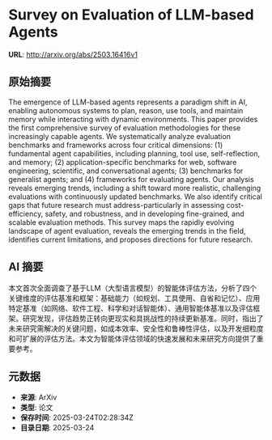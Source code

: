 # Survey on Evaluation of LLM-based Agents

**URL**: http://arxiv.org/abs/2503.16416v1

## 原始摘要

The emergence of LLM-based agents represents a paradigm shift in AI, enabling
autonomous systems to plan, reason, use tools, and maintain memory while
interacting with dynamic environments. This paper provides the first
comprehensive survey of evaluation methodologies for these increasingly capable
agents. We systematically analyze evaluation benchmarks and frameworks across
four critical dimensions: (1) fundamental agent capabilities, including
planning, tool use, self-reflection, and memory; (2) application-specific
benchmarks for web, software engineering, scientific, and conversational
agents; (3) benchmarks for generalist agents; and (4) frameworks for evaluating
agents. Our analysis reveals emerging trends, including a shift toward more
realistic, challenging evaluations with continuously updated benchmarks. We
also identify critical gaps that future research must address-particularly in
assessing cost-efficiency, safety, and robustness, and in developing
fine-grained, and scalable evaluation methods. This survey maps the rapidly
evolving landscape of agent evaluation, reveals the emerging trends in the
field, identifies current limitations, and proposes directions for future
research.


## AI 摘要

本文首次全面调查了基于LLM（大型语言模型）的智能体评估方法，分析了四个关键维度的评估基准和框架：基础能力（如规划、工具使用、自省和记忆）、应用特定基准（如网络、软件工程、科学和对话智能体）、通用智能体基准以及评估框架。研究发现，评估趋势正转向更现实和具挑战性的持续更新基准。同时，指出了未来研究需解决的关键问题，如成本效率、安全性和鲁棒性评估，以及开发细粒度和可扩展的评估方法。本文为智能体评估领域的快速发展和未来研究方向提供了重要参考。

## 元数据

- **来源**: ArXiv
- **类型**: 论文
- **保存时间**: 2025-03-24T02:28:34Z
- **目录日期**: 2025-03-24
